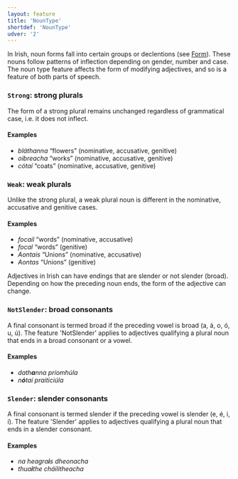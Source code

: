 ```yaml
---
layout: feature
title: 'NounType'
shortdef: 'NounType'
udver: '2'
---
```


In Irish, noun forms fall into certain groups or declentions (see [Form]()). These nouns follow patterns of inflection depending on gender, number and case. The noun type feature affects the form of modifying adjectives, and so is a feature of both parts of speech.

### <a name="Strong">`Strong`</a>: strong plurals

The form of a strong plural remains unchanged regardless of grammatical case, i.e. it does not inflect.

#### Examples

* _bláthanna_ “flowers” (nominative, accusative, genitive)
* _oibreacha_ “works” (nominative, accusative, genitive)
* _cótaí_ “coats” (nominative, accusative, genitive)

### <a name="Weak">`Weak`</a>: weak plurals

Unlike the strong plural, a weak plural noun is different in the nominative, accusative and genitive cases.

#### Examples

* _focail_ “words” (nominative, accusative)
* _focal_ “words” (genitive)
* _Aontais_ “Unions” (nominative, accusative)
* _Aontas_ “Unions” (genitive)

Adjectives in Irish can have endings that are slender or not slender (broad). Depending on how the preceding noun ends, the form of the adjective can change.

### <a name="NotSlender">`NotSlender`</a>: broad consonants
A final consonant is termed broad if the preceding vowel is broad (a, á, o, ó, u, ú). The feature 'NotSlender' applies to adjectives qualifying a plural noun that ends in a broad consonant or a vowel.

#### Examples

* _dath<b>a</b>nna príomhúla_
* _n<b>ó</b>taí praiticiúla_

### <a name="Slender">`Slender`</a>: slender consonants

A final consonant is termed slender if the preceding vowel is slender (e, é, i, í). The feature 'Slender' applies to adjectives qualifying a plural noun that ends in a slender consonant.

#### Examples

* _na heagra<b>i</b>s dheonacha_
* _thua<b>i</b>the cháilitheacha_
<!-- Interlanguage links updated Út 9. května 2023, 20:03:41 CEST -->
